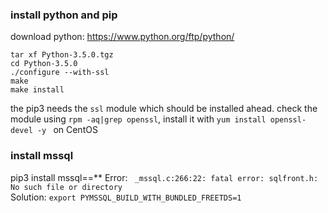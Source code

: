 

### install python and pip
download python: https://www.python.org/ftp/python/  
```
tar xf Python-3.5.0.tgz
cd Python-3.5.0
./configure --with-ssl
make
make install
```
the pip3 needs the `ssl` module which should be installed ahead. 
check the module using `rpm -aq|grep openssl`, install it with `yum install openssl-devel -y ` on CentOS

### install mssql
pip3 install mssql==**
Error: ` _mssql.c:266:22: fatal error: sqlfront.h: No such file or directory`  
Solution: `export PYMSSQL_BUILD_WITH_BUNDLED_FREETDS=1`